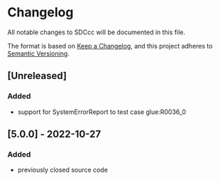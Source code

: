 # Changelog
All notable changes to SDCcc will be documented in this file.

The format is based on [Keep a Changelog](https://keepachangelog.com/en/1.0.0/),
and this project adheres to [Semantic Versioning](https://semver.org/spec/v2.0.0.html).

## [Unreleased]
### Added
- support for SystemErrorReport to test case glue:R0036_0

## [5.0.0] - 2022-10-27
### Added
- previously closed source code
